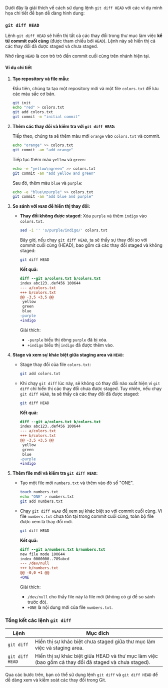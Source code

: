 Dưới đây là giải thích về cách sử dụng lệnh `git diff HEAD` với các ví dụ minh họa chi tiết để bạn dễ dàng hình dung:

### `git diff HEAD`

Lệnh `git diff HEAD` sẽ hiển thị tất cả các thay đổi trong thư mục làm việc **kể từ commit cuối cùng** (được tham chiếu bởi `HEAD`). Lệnh này sẽ hiển thị cả các thay đổi đã được staged và chưa staged. 

Nhớ rằng `HEAD` là con trỏ trỏ đến commit cuối cùng trên nhánh hiện tại.

#### Ví dụ chi tiết

1. **Tạo repository và file mẫu:**

   Đầu tiên, chúng ta tạo một repository mới và một file `colors.txt` để lưu các màu sắc cơ bản.

   ```bash
   git init
   echo "red" > colors.txt
   git add colors.txt
   git commit -m "initial commit"
   ```

2. **Thêm các thay đổi và kiểm tra với `git diff HEAD`:**

   Tiếp theo, chúng ta sẽ thêm màu mới `orange` vào `colors.txt` và commit.

   ```bash
   echo "orange" >> colors.txt
   git commit -am "add orange"
   ```

   Tiếp tục thêm màu `yellow` và `green`:

   ```bash
   echo -e "yellow\ngreen" >> colors.txt
   git commit -am "add yellow and green"
   ```

   Sau đó, thêm màu `blue` và `purple`:

   ```bash
   echo -e "blue\npurple" >> colors.txt
   git commit -am "add blue and purple"
   ```

3. **So sánh với `HEAD` để hiển thị thay đổi:**

   - **Thay đổi không được staged**: Xóa `purple` và thêm `indigo` vào `colors.txt`.

     ```bash
     sed -i '' 's/purple/indigo/' colors.txt
     ```

     Bây giờ, nếu chạy `git diff HEAD`, ta sẽ thấy sự thay đổi so với commit cuối cùng (HEAD), bao gồm cả các thay đổi staged và không staged:

     ```bash
     git diff HEAD
     ```

     **Kết quả:**
     ```diff
     diff --git a/colors.txt b/colors.txt
     index abc123..def456 100644
     --- a/colors.txt
     +++ b/colors.txt
     @@ -3,5 +3,5 @@
      yellow
      green
      blue
     -purple
     +indigo
     ```

     Giải thích:
     - `-purple` biểu thị dòng `purple` đã bị xóa.
     - `+indigo` biểu thị `indigo` đã được thêm vào.

4. **Stage và xem sự khác biệt giữa staging area và `HEAD`:**

   - Stage thay đổi của file `colors.txt`:

     ```bash
     git add colors.txt
     ```

   - Khi chạy `git diff` lúc này, sẽ không có thay đổi nào xuất hiện vì `git diff` chỉ hiển thị các thay đổi chưa được staged. Tuy nhiên, nếu chạy `git diff HEAD`, ta sẽ thấy cả các thay đổi đã được staged:

     ```bash
     git diff HEAD
     ```

     **Kết quả:**
     ```diff
     diff --git a/colors.txt b/colors.txt
     index abc123..def456 100644
     --- a/colors.txt
     +++ b/colors.txt
     @@ -3,5 +3,5 @@
      yellow
      green
      blue
     -purple
     +indigo
     ```

5. **Thêm file mới và kiểm tra `git diff HEAD`:**

   - Tạo một file mới `numbers.txt` và thêm vào đó số "ONE".

     ```bash
     touch numbers.txt
     echo "ONE" > numbers.txt
     git add numbers.txt
     ```

   - Chạy `git diff HEAD` để xem sự khác biệt so với commit cuối cùng. Vì file `numbers.txt` chưa tồn tại trong commit cuối cùng, toàn bộ file được xem là thay đổi mới.

     ```bash
     git diff HEAD
     ```

     **Kết quả:**
     ```diff
     diff --git a/numbers.txt b/numbers.txt
     new file mode 100644
     index 0000000..789abcd
     --- /dev/null
     +++ b/numbers.txt
     @@ -0,0 +1 @@
     +ONE
     ```

     Giải thích:
     - `/dev/null` cho thấy file này là file mới (không có gì để so sánh trước đó).
     - `+ONE` là nội dung mới của file `numbers.txt`.

### Tổng kết các lệnh `git diff`

| Lệnh                | Mục đích                                                       |
|---------------------|-----------------------------------------------------------------|
| `git diff`          | Hiển thị sự khác biệt chưa staged giữa thư mục làm việc và staging area.|
| `git diff HEAD`     | Hiển thị sự khác biệt giữa HEAD và thư mục làm việc (bao gồm cả thay đổi đã staged và chưa staged). |

Qua các bước trên, bạn có thể sử dụng lệnh `git diff` và `git diff HEAD` để dễ dàng xem và kiểm soát các thay đổi trong Git.
